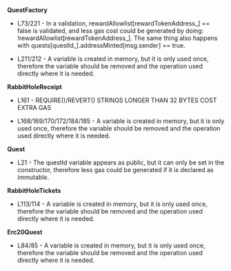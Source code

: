 **QuestFactory**
- L73/221 - In a validation, rewardAllowlist[rewardTokenAddress_] == false is validated, and less gas cost could be generated by doing: !rewardAllowlist[rewardTokenAddress_]. The same thing also happens with quests[questId_].addressMinted[msg.sender] == true.

- L211/212  - A variable is created in memory, but it is only used once, therefore the variable should be removed and the operation used directly where it is needed.


**RabbitHoleReceipt**
- L161 - REQUIRE()/REVERT() STRINGS LONGER THAN 32 BYTES COST EXTRA GAS

- L168/169/170/172/184/185 - A variable is created in memory, but it is only used once, therefore the variable should be removed and the operation used directly where it is needed.


**Quest**
- L21 - The questId variable appears as public, but it can only be set in the constructor, therefore less gas could be generated if it is declared as immutable.


**RabbitHoleTickets**
- L113/114 - A variable is created in memory, but it is only used once, therefore the variable should be removed and the operation used directly where it is needed.


**Erc20Quest**
- L84/85 - A variable is created in memory, but it is only used once, therefore the variable should be removed and the operation used directly where it is needed.


